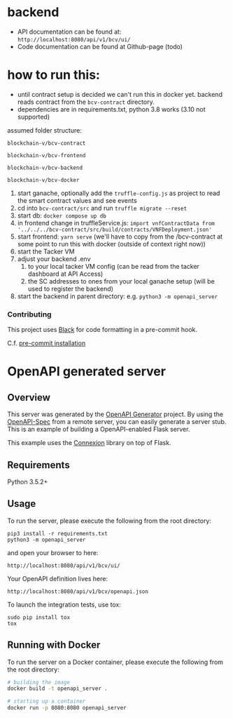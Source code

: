# backend

- API documentation can be found at: `http://localhost:8080/api/v1/bcv/ui/`
- Code documentation can be found at Github-page (todo)

# how to run this:
- until contract setup is decided we can't run this in docker yet. backend reads contract from the `bcv-contract` directory.
- dependencies are in requirements.txt, python 3.8 works (3.10 not supported)

assumed folder structure:

`blockchain-v/bcv-contract`

`blockchain-v/bcv-frontend`

`blockchain-v/bcv-backend`

`blockchain-v/bcv-docker`

1. start ganache, optionally add the `truffle-config.js` as project to read the smart contract values and see events
2. cd into `bcv-contract/src` and run `truffle migrate --reset`
3. start db: `docker compose up db`
4. in frontend change in truffleService.js: `import vnfContractData from '../../../bcv-contract/src/build/contracts/VNFDeployment.json'`
5. start frontend: `yarn serve` (we'll have to copy from the /bcv-contract at some point to run this with docker (outside of context right now))
6. start the Tacker VM
7. adjust your backend .env 
   1. to your local tacker VM config (can be read from the tacker dashboard at API Access)
   2. the SC addresses to ones from your local ganache setup (will be used to register the backend)
8. start the backend in parent directory: e.g. `python3 -m openapi_server`


### Contributing
This project uses [Black](https://github.com/psf/black) for code formatting in a pre-commit hook.

C.f. [pre-commit installation](https://pre-commit.com/)

# OpenAPI generated server

## Overview
This server was generated by the [OpenAPI Generator](https://openapi-generator.tech) project. By using the
[OpenAPI-Spec](https://openapis.org) from a remote server, you can easily generate a server stub.  This
is an example of building a OpenAPI-enabled Flask server.

This example uses the [Connexion](https://github.com/zalando/connexion) library on top of Flask.

## Requirements
Python 3.5.2+

## Usage
To run the server, please execute the following from the root directory:

```
pip3 install -r requirements.txt
python3 -m openapi_server
```

and open your browser to here:

```
http://localhost:8080/api/v1/bcv/ui/
```

Your OpenAPI definition lives here:

```
http://localhost:8080/api/v1/bcv/openapi.json
```

To launch the integration tests, use tox:
```
sudo pip install tox
tox
```

## Running with Docker

To run the server on a Docker container, please execute the following from the root directory:

```bash
# building the image
docker build -t openapi_server .

# starting up a container
docker run -p 8080:8080 openapi_server
```